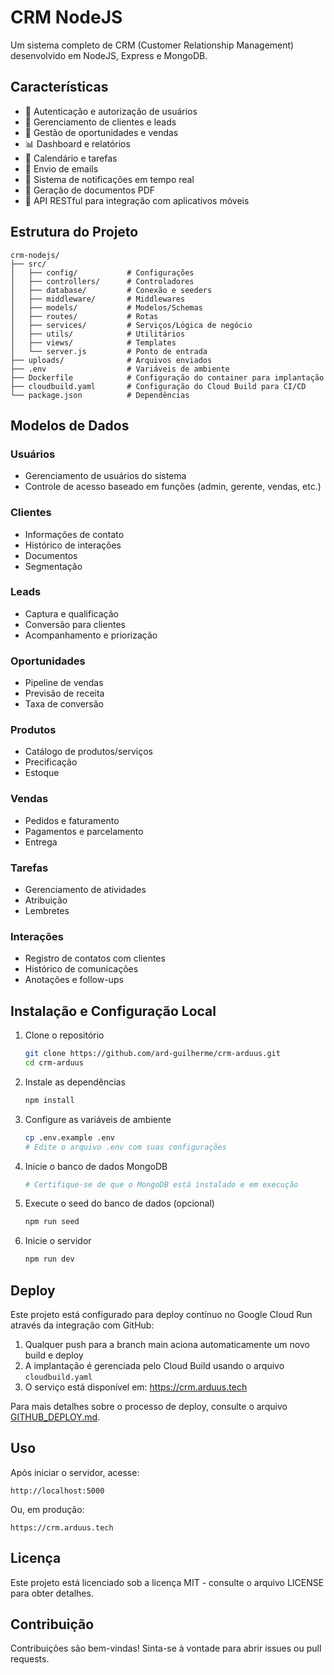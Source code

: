 # CRM NodeJS

Um sistema completo de CRM (Customer Relationship Management) desenvolvido em NodeJS, Express e MongoDB.

## Características

- 🔐 Autenticação e autorização de usuários
- 👥 Gerenciamento de clientes e leads
- 💼 Gestão de oportunidades e vendas
- 📊 Dashboard e relatórios
- 📅 Calendário e tarefas
- 📧 Envio de emails
- 🔔 Sistema de notificações em tempo real
- 📄 Geração de documentos PDF
- 📱 API RESTful para integração com aplicativos móveis

## Estrutura do Projeto

```
crm-nodejs/
├── src/
│   ├── config/           # Configurações
│   ├── controllers/      # Controladores
│   ├── database/         # Conexão e seeders
│   ├── middleware/       # Middlewares
│   ├── models/           # Modelos/Schemas
│   ├── routes/           # Rotas
│   ├── services/         # Serviços/Lógica de negócio
│   ├── utils/            # Utilitários
│   ├── views/            # Templates
│   └── server.js         # Ponto de entrada
├── uploads/              # Arquivos enviados
├── .env                  # Variáveis de ambiente
├── Dockerfile            # Configuração do container para implantação
├── cloudbuild.yaml       # Configuração do Cloud Build para CI/CD
└── package.json          # Dependências
```

## Modelos de Dados

### Usuários
- Gerenciamento de usuários do sistema
- Controle de acesso baseado em funções (admin, gerente, vendas, etc.)

### Clientes
- Informações de contato
- Histórico de interações
- Documentos
- Segmentação

### Leads
- Captura e qualificação
- Conversão para clientes
- Acompanhamento e priorização

### Oportunidades
- Pipeline de vendas
- Previsão de receita
- Taxa de conversão

### Produtos
- Catálogo de produtos/serviços
- Precificação
- Estoque

### Vendas
- Pedidos e faturamento
- Pagamentos e parcelamento
- Entrega

### Tarefas
- Gerenciamento de atividades
- Atribuição
- Lembretes

### Interações
- Registro de contatos com clientes
- Histórico de comunicações
- Anotações e follow-ups

## Instalação e Configuração Local

1. Clone o repositório
   ```bash
   git clone https://github.com/ard-guilherme/crm-arduus.git
   cd crm-arduus
   ```

2. Instale as dependências
   ```bash
   npm install
   ```

3. Configure as variáveis de ambiente
   ```bash
   cp .env.example .env
   # Edite o arquivo .env com suas configurações
   ```

4. Inicie o banco de dados MongoDB
   ```bash
   # Certifique-se de que o MongoDB está instalado e em execução
   ```

5. Execute o seed do banco de dados (opcional)
   ```bash
   npm run seed
   ```

6. Inicie o servidor
   ```bash
   npm run dev
   ```

## Deploy

Este projeto está configurado para deploy contínuo no Google Cloud Run através da integração com GitHub:

1. Qualquer push para a branch main aciona automaticamente um novo build e deploy
2. A implantação é gerenciada pelo Cloud Build usando o arquivo `cloudbuild.yaml`
3. O serviço está disponível em: https://crm.arduus.tech

Para mais detalhes sobre o processo de deploy, consulte o arquivo [GITHUB_DEPLOY.md](GITHUB_DEPLOY.md).

## Uso

Após iniciar o servidor, acesse:

```
http://localhost:5000
```

Ou, em produção:

```
https://crm.arduus.tech
```

## Licença

Este projeto está licenciado sob a licença MIT - consulte o arquivo LICENSE para obter detalhes.

## Contribuição

Contribuições são bem-vindas! Sinta-se à vontade para abrir issues ou pull requests.